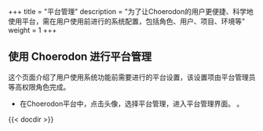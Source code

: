 +++
title = "平台管理"
description = "为了让Choerodon的用户更便捷、科学地使用平台，需在用户使用前进行的系统配置，包括角色、用户、项目、环境等"
weight = 1
+++

## 使用 Choerodon 进行平台管理

这个页面介绍了用户使用系统功能前需要进行的平台设置，该设置项由平台管理员等高权限角色完成。

- 在Choerodon平台中，点击头像，选择平台管理，进入平台管理界面。
。

{{< docdir >}}
